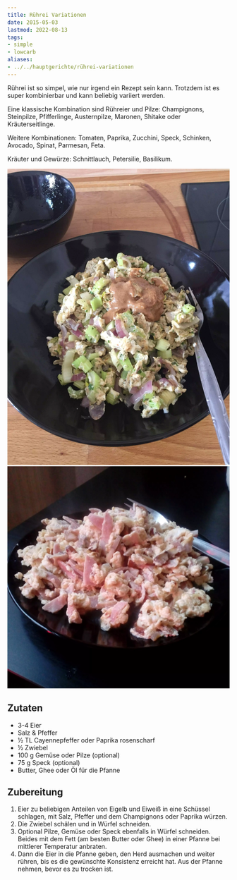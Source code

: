 ```yaml
---
title: Rührei Variationen
date: 2015-05-03
lastmod: 2022-08-13
tags:
- simple
- lowcarb
aliases:
- ../../hauptgerichte/rührei-variationen
---
```


Rührei ist so simpel, wie nur irgend ein Rezept sein kann. Trotzdem ist es super kombinierbar und kann beliebig variiert werden.

Eine klassische Kombination sind Rühreier und Pilze: Champignons, Steinpilze, Pfifferlinge, Austernpilze, Maronen, Shitake oder Kräuterseitlinge.

Weitere Kombinationen: Tomaten, Paprika, Zucchini, Speck, Schinken, Avocado, Spinat, Parmesan, Feta.

Kräuter und Gewürze: Schnittlauch, Petersilie, Basilikum.

![](/img/ruehrei-mit-porree.webp)
![](/img/ruehrei-mit-schinken-und-champignons.webp)

## Zutaten
- 3-4   Eier
- Salz & Pfeffer
- ½ TL  Cayennepfeffer oder Paprika rosenscharf
- ½     Zwiebel
- 100 g Gemüse oder Pilze (optional)
- 75 g  Speck (optional)
- Butter, Ghee oder Öl für die Pfanne

## Zubereitung
1. Eier zu beliebigen Anteilen von Eigelb und Eiweiß in eine Schüssel schlagen, mit Salz, Pfeffer und dem Champignons oder Paprika würzen.
2. Die Zwiebel schälen und in Würfel schneiden.
3. Optional Pilze, Gemüse oder Speck ebenfalls in Würfel schneiden. Beides mit dem Fett (am besten Butter oder Ghee) in einer Pfanne bei mittlerer Temperatur anbraten.
4. Dann die Eier in die Pfanne geben, den Herd ausmachen und weiter rühren, bis es die gewünschte Konsistenz erreicht hat. Aus der Pfanne nehmen, bevor es zu trocken ist.
